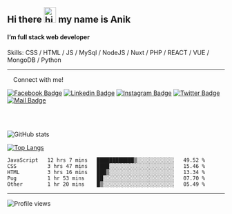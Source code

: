 ## Hi there <img src="https://user-images.githubusercontent.com/1303154/88677602-1635ba80-d120-11ea-84d8-d263ba5fc3c0.gif" width="28px" height="36" alt="hi"> my name is Anik

#### I’m full stack web developer

Skills:  CSS / HTML / JS / MySql / NodeJS / Nuxt / PHP / REACT / VUE / MongoDB / Python


---

&emsp;Connect with me!

<a href="https://www.facebook.com/anik.aritro" target="_blank">![Facebook Badge](https://img.shields.io/badge/Facebook-1877F2?style=for-the-badge&logo=facebook&logoColor=white)</a> [![Linkedin Badge](https://img.shields.io/badge/LinkedIn-0077B5?style=for-the-badge&logo=linkedin&logoColor=white)](https://www.linkedin.com/in/anik-hossain-dev) [![Instagram Badge](https://img.shields.io/badge/Instagram-E4405F?style=for-the-badge&logo=instagram&logoColor=white)](https://www.instagram.com/aritro.anik) [![Twitter Badge](https://img.shields.io/badge/Twitter-1DA1F2?style=for-the-badge&logo=twitter&logoColor=white)](https://twitter.com/AritroAnik) [![Mail Badge](https://img.shields.io/badge/Gmail-D14836?style=for-the-badge&logo=gmail&logoColor=white)](mailto:anik.wdev@gmail.com)

</br>
</br>


![GitHub stats](https://github-readme-stats.vercel.app/api?username=anik-hossain&show_icons=true&theme=monokai)

[![Top Langs](https://github-readme-stats.vercel.app/api/top-langs/?username=anik-hossain&layout=compact&theme=monokai)](https://github.com/anik-hossain)

<!--START_SECTION:waka-->

```text
JavaScript   12 hrs 7 mins   ████████████▒░░░░░░░░░░░░   49.52 %
CSS          3 hrs 47 mins   ████░░░░░░░░░░░░░░░░░░░░░   15.46 %
HTML         3 hrs 16 mins   ███▒░░░░░░░░░░░░░░░░░░░░░   13.34 %
Pug          1 hr 53 mins    ██░░░░░░░░░░░░░░░░░░░░░░░   07.70 %
Other        1 hr 20 mins    █▒░░░░░░░░░░░░░░░░░░░░░░░   05.49 %
```

<!--END_SECTION:waka-->
---

![Profile views](https://gpvc.arturio.dev/anik-hossain)  
